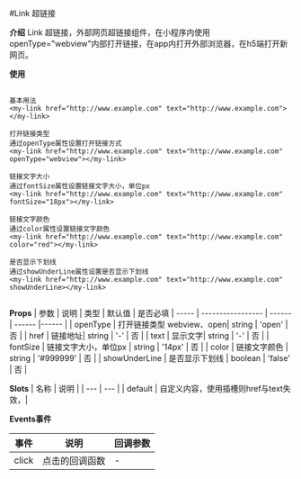 #Link 超链接

**介绍**
Link 超链接，外部网页超链接组件，在小程序内使用openType="webview"内部打开链接，在app内打开外部浏览器，在h5端打开新网页。

**使用**

```

基本用法
<my-link href="http://www.example.com" text="http://www.example.com"></my-link>

打开链接类型
通过openType属性设置打开链接方式
<my-link href="http://www.example.com" text="http://www.example.com" openType="webview"></my-link>

链接文字大小
通过fontSize属性设置链接文字大小，单位px
<my-link href="http://www.example.com" text="http://www.example.com" fontSize="18px"></my-link>

链接文字颜色
通过color属性设置链接文字颜色
<my-link href="http://www.example.com" text="http://www.example.com" color="red"></my-link>

是否显示下划线
通过showUnderLine属性设置是否显示下划线
<my-link href="http://www.example.com" text="http://www.example.com" showUnderLine></my-link>


```

**Props**
| 参数 | 说明 | 类型 | 默认值 | 是否必填
| ----- | ----------------- | ------ | ------ |------ |
| openType | 打开链接类型 webview、open| string | 'open' | 否 |
| href | 链接地址| string | '-' | 否 |
| text | 显示文字| string | '-' | 否 |
| fontSize | 链接文字大小，单位px | string | '14px' | 否 |
| color | 链接文字颜色 | string | '#999999' | 否 |
| showUnderLine | 是否显示下划线 | boolean | 'false' | 否 |

**Slots**
| 名称 | 说明 |
| --- | --- |
| default | 自定义内容，使用插槽则href与text失效，|

**Events事件**

| 事件 | 说明 | 回调参数
| ----- | ----------------- | ----- |
| click |  点击的回调函数 | - |
